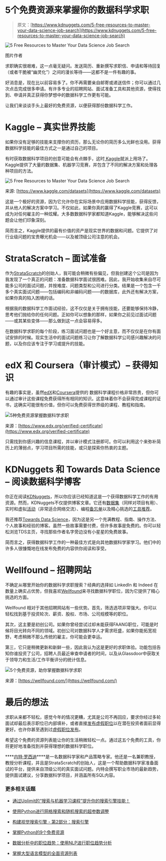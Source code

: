 # 5个免费资源来掌握你的数据科学求职

> 原文：[https://www.kdnuggets.com/5-free-resources-to-master-your-data-science-job-search](https://www.kdnuggets.com/5-free-resources-to-master-your-data-science-job-search)

![5 Free Resources to Master Your Data Science Job Search](../Images/b0d318b5ecf881c32fa9353df69cf0c6.png)

图片作者

求职确实很艰难，这一点毫无疑问。发送简历、重新撰写求职信、申请和等待回复（或者干脆被“幽灵化”）之间的漫长等待——这都不是一件有趣的事。

好消息是，现在比以前容易多了。你不再需要亲自邮寄或递送信件；你可以通过几次点击完成很多申请。有许多专业的招聘网站、面试准备工具和其他资源，使得找到、申请并真正获得你梦想中的数据科学工作更有可能。

让我们来谈谈手头上最好的免费资源，以便获得那份数据科学工作。

# Kaggle – 真实世界技能

如果你没有足够的技能来支撑你的资历，那么无论你的简历多么光鲜也没用。获得数据科学技能的最佳方式之一是通过自己的项目。

有时获取数据科学项目的创意可能会有点棘手，这时[ Kaggle](https://www.kaggle.com/)就派上用场了。Kaggle提供了大量的数据集、机器学习竞赛，并包含了不同的解决方案和处理各种项目的方法。

![5 Free Resources to Master Your Data Science Job Search](../Images/20d7acb5978cfdbf69c51407cb020a68.png)

来源: [https://www.kaggle.com/datasets](https://www.kaggle.com/datasets)

这是一个极好的资源，因为它允许你在实际场景中应用数据科学技能，获得反馈，并从他人的解决方案中学习。不仅如此，如果你真的赢得了Kaggle竞赛，这可以成为对任何雇主的一种炫耀。大多数数据科学家都知道Kaggle，能够解决这些问题会让他们印象深刻。

简而言之，Kaggle提供的最有价值的资产是现实世界的数据和问题。它提供了对行业级问题的宝贵曝光机会——以及被顶级公司注意的机会。

# StrataScratch – 面试准备

作为[StrataScratch](https://www.stratascratch.com/?utm_source=blog&utm_medium=click&utm_campaign=kdn+ds+job+resources)的创始人，我可能会稍微有些偏见，但我创建这个公司是因为我发现了一个真正的问题：准备数据科学面试很困难。因此，我开始收集来自尽可能多公司的面试问题，并按难度、问题类型和公司进行分类。结果是一个包含一千多个真实面试问题——包括编码和非编码问题——的数据库，此外还有解决方案，如果你真的陷入困境的话。

根据我的数据科学工作面试经验，这不仅仅是关于拥有技能，还要能够保持冷静，思考他们抛给你的任何问题。正如你可以想象的那样，如果你之前见过面试问题——或其某些变体——那么做到这一点会容易得多。

在数据科学求职的每个阶段，练习面试问题也是一个好主意，而不仅仅是在你有面试安排的时候。现实生活中的面试问题练习让你了解数据科学公司感兴趣解决的问题，以及你应该专注于学习或提升的技能。

# edX 和 Coursera（审计模式）– 获得知识

有趣的事实是，虽然[edX](https://www.edx.org/)和[Coursera](https://www.coursera.org/)提供的 数据科学课程价格非常昂贵，但你可以通过审计这些课程免费获得所有相同的知识。这意味着你不会获得完成课程的证书，这确实可能很有价值，但你可以免费获得世界级的课程、教程和指南。

![5种免费资源掌握数据科学求职](../Images/b10c6a70dc87942fd77ecdac3bc950ae.png)

来源：[https://www.edx.org/verified-certificate](https://www.edx.org/verified-certificate)

只需找到你感兴趣的信息课程，并以审计模式注册即可。你可以利用这个来弥补简历上的薄弱点，学习项目所需的技能，或只是探索你热衷的主题。

# KDNuggets 和 Towards Data Science – 阅读数据科学博客

你正在阅读[KDNuggets](/)，所以你应该已经知道这是一个获得数据科学工作的有用资源。然而，KDNuggets不仅提供博客文章。它还有[数据集](/datasets/index.html)（同样对项目有用）、实时和虚拟[活动](/meetings/index.html)（非常适合网络交流）、编程[备忘单](/cheat-sheets/index.html)以及精心挑选的[工具推荐](/kdnuggets-recommends)。

我还推荐[Towards Data Science](https://towardsdatascience.com/)，因为这是另一个充满教程、指南、操作方法、个人故事和经验的博客。虽然一些故事需要付费，但许多故事是免费的。你可以轻松浏览TDS主页，寻找那些作者名字旁边没有小星星的免费故事。

简而言之，获得数据科学工作的一种最佳方式是向其他数据科学家学习。他们中的许多人很慷慨地在线发布免费的内容供你阅读和享受。

# Wellfound – 招聘网站

不确定从哪里开始你的数据科学求职搜索？经典的选择如 LinkedIn 和 Indeed 在数量上确实占优势，但我喜欢[Wellfound](https://wellfound.com/)来寻找数据科学职位，因为它提供了精心挑选的方面。

Wellfound 相对于其他招聘网站有一些优势。首先，筛选选项非常强大。你可以轻松找到基于投资轮次、薪资、股权、市场、公司规模等的职位。

其次，这主要是初创公司。如果你曾经尝试过却未能获得FAANG职位，可能是时候将目光转向不同的领域。初创公司对数据科学人才需求旺盛，如果你能拓宽视野，考虑稍微不那么传统的雇主，你可能会更幸运。

第三，它只是稍微更新和新鲜一些，因此我认为这是更好的求职体验。功能包括告知你谁投资了公司，招聘人员最近审查申请者的时间，以及从Glassdoor中获取关于领导力和生活/工作平衡评分的统计信息。

![5个免费资源，助你掌握数据科学求职](../Images/a591122cb2305d5350de9d9d83e0924a.png)

来源：[https://wellfound.com/](https://wellfound.com/)

# 最后的想法

求职从来都不轻松，感觉今年的情况更糟，尤其是公司不再回应，要求你经过多轮面试却最后表示职位已内部填补，或者直接[发布虚假职位](https://www.cbsnews.com/news/job-openings-fake-listings-ads-federal-reserve-jolts/)以在潜在投资者面前显得更好。也许你甚至遇到过[虚假职位发布](https://consumer.ftc.gov/consumer-alerts/2023/08/scammers-impersonate-well-known-companies-recruit-fake-jobs-linkedin-and-other-job-platforms)。

希望这个免费的资源列表能让你的生活稍微轻松一点。通过这五个免费的工具，你将更好地准备找到并获得理想的数据科学职位。

[](https://twitter.com/StrataScratch)****[内特·罗西迪](https://twitter.com/StrataScratch)****是一名数据科学家和产品策略专家。他还是一名兼职教授，教授分析课程，并且是StrataScratch的创始人，这是一个帮助数据科学家准备面试的平台，提供来自顶级公司的真实面试问题。内特会撰写职业市场的最新趋势，提供面试建议，分享数据科学项目，并涵盖所有SQL内容。

### 更多相关话题

+   [通过Uplimit的“搜索与机器学习课程”提升你的搜索引擎技能！](https://www.kdnuggets.com/2023/10/uplimit-elevate-your-search-engine-skills-search-with-ml-course)

+   [使用Python进行网格搜索和随机搜索的超参数调整](https://www.kdnuggets.com/2022/10/hyperparameter-tuning-grid-search-random-search-python.html)

+   [构建视觉搜索引擎 - 第2部分：搜索引擎](https://www.kdnuggets.com/2022/02/building-visual-search-engine-part-2.html)

+   [掌握Python的9个免费资源](https://www.kdnuggets.com/2022/11/9-free-resources-master-python.html)

+   [数据分析中的职位趋势：使用NLP进行职位趋势分析](https://www.kdnuggets.com/job-trends-in-data-analytics-nlp-for-job-trend-analysis)

+   [掌握大型语言模型的全面资源列表](https://www.kdnuggets.com/a-comprehensive-list-of-resources-to-master-large-language-models)
